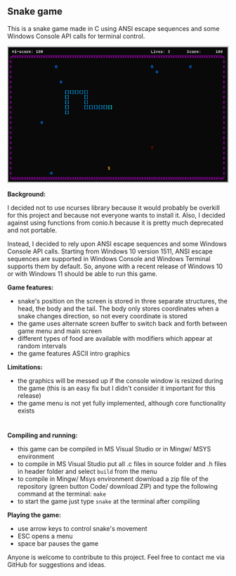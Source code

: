 ## Snake game

This is a snake game made in C using ANSI escape sequences and some Windows Console API calls for terminal control. 

![Screenshot from the game](snake.png)

**Background:**

I decided not to use ncurses library because it would probably be overkill for this project and because not everyone wants to install it. Also, I decided against using functions from conio.h because it is pretty much deprecated and not portable. 

Instead, I decided to rely upon ANSI escape sequences and some Windows Console API calls. Starting from Windows 10 version 1511, ANSI escape sequences are supported in Windows Console and Windows Terminal supports them by default. So, anyone with a recent release of Windows 10 or with Windows 11 should be able to run this game.

**Game features:**
-  snake's position on the screen is stored in three separate structures, the head, the body and the tail. The body only stores coordinates when a snake changes direction, so not every coordinate is stored
- the game uses alternate screen buffer to switch back and forth between game menu and main screen
- different types of food are available with modifiers which appear at random intervals
- the game features ASCII intro graphics


**Limitations:**
- the graphics will be messed up if the console window is resized during the game (this is an easy fix but I didn't consider it important for this release)
- the game menu is not yet fully implemented, although core functionality exists
#
**Compiling and running:**
- this game can be compiled in MS Visual Studio or in Mingw/ MSYS environment
- to compile in MS Visual Studio put all .c files in source folder and .h files in header folder and select `build` from the menu
- to compile in Mingw/ Msys environment download a zip file of the repository (green button Code/ download ZIP) and type the following command at the terminal: `make`
- to start the game just type `snake` at the terminal after compiling

**Playing the game:**
- use arrow keys to control snake's movement
- ESC opens a menu
- space bar pauses the game
 
Anyone is welcome to contribute to this project. Feel free to contact me via GitHub for suggestions and ideas.
